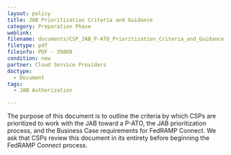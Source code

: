 ```yaml
---
layout: policy   
title: JAB Prioritization Criteria and Guidance
category: Preparation Phase
weblink:
filename: documents/CSP_JAB_P-ATO_Prioritization_Criteria_and_Guidance.pdf
filetype: pdf
fileinfo: PDF - 398KB
condition: new
partner: Cloud Service Providers
doctype:
  - Document
tags:
  - JAB Authorization

---
```

The purpose of this document is to outline the criteria by which CSPs are prioritized to work with the JAB toward a P-ATO, the JAB prioritization process, and the Business Case requirements for FedRAMP Connect. We ask that CSPs review this document in its entirety before beginning the FedRAMP Connect process.
